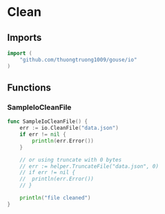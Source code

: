 # Clean

## Imports

```go
import (
	"github.com/thuongtruong1009/gouse/io"
)
```
## Functions


### SampleIoCleanFile

```go
func SampleIoCleanFile() {
	err := io.CleanFile("data.json")
	if err != nil {
		println(err.Error())
	}

	// or using truncate with 0 bytes
	// err := helper.TruncateFile("data.json", 0)
	// if err != nil {
	// 	println(err.Error())
	// }

	println("file cleaned")
}
```
